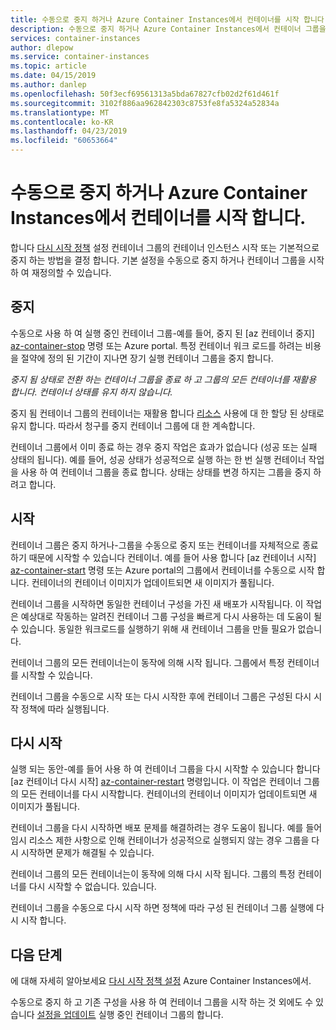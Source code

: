 ```yaml
---
title: 수동으로 중지 하거나 Azure Container Instances에서 컨테이너를 시작 합니다.
description: 수동으로 중지 하거나 Azure Container Instances에서 컨테이너 그룹을 시작 하는 방법에 알아봅니다.
services: container-instances
author: dlepow
ms.service: container-instances
ms.topic: article
ms.date: 04/15/2019
ms.author: danlep
ms.openlocfilehash: 50f3ecf69561313a5bda67827cfb02d2f61d461f
ms.sourcegitcommit: 3102f886aa962842303c8753fe8fa5324a52834a
ms.translationtype: MT
ms.contentlocale: ko-KR
ms.lasthandoff: 04/23/2019
ms.locfileid: "60653664"
---
```

# <a name="manually-stop-or-start-containers-in-azure-container-instances"></a>수동으로 중지 하거나 Azure Container Instances에서 컨테이너를 시작 합니다.

합니다 [다시 시작 정책](container-instances-restart-policy.md) 설정 컨테이너 그룹의 컨테이너 인스턴스 시작 또는 기본적으로 중지 하는 방법을 결정 합니다. 기본 설정을 수동으로 중지 하거나 컨테이너 그룹을 시작 하 여 재정의할 수 있습니다.

## <a name="stop"></a>중지

수동으로 사용 하 여 실행 중인 컨테이너 그룹-예를 들어, 중지 된 [az 컨테이너 중지] [ az-container-stop] 명령 또는 Azure portal. 특정 컨테이너 워크 로드를 하려는 비용을 절약에 정의 된 기간이 지나면 장기 실행 컨테이너 그룹을 중지 합니다. 

*중지 됨 상태로 전환 하는 컨테이너 그룹을 종료 하 고 그룹의 모든 컨테이너를 재활용 합니다. 컨테이너 상태를 유지 하지 않습니다.*

중지 됨 컨테이너 그룹의 컨테이너는 재활용 합니다 [리소스](container-instances-container-groups.md#resource-allocation) 사용에 대 한 할당 된 상태로 유지 합니다. 따라서 청구를 중지 컨테이너 그룹에 대 한 계속합니다.

컨테이너 그룹에서 이미 종료 하는 경우 중지 작업은 효과가 없습니다 (성공 또는 실패 상태의 됩니다). 예를 들어, 성공 상태가 성공적으로 실행 하는 한 번 실행 컨테이너 작업을 사용 하 여 컨테이너 그룹을 종료 합니다. 상태는 상태를 변경 하지는 그룹을 중지 하려고 합니다. 

## <a name="start"></a>시작

컨테이너 그룹은 중지 하거나-그룹을 수동으로 중지 또는 컨테이너를 자체적으로 종료 하기 때문에 시작할 수 있습니다 컨테이너. 예를 들어 사용 합니다 [az 컨테이너 시작] [ az-container-start] 명령 또는 Azure portal의 그룹에서 컨테이너를 수동으로 시작 합니다. 컨테이너의 컨테이너 이미지가 업데이트되면 새 이미지가 풀됩니다. 

컨테이너 그룹을 시작하면 동일한 컨테이너 구성을 가진 새 배포가 시작됩니다. 이 작업은 예상대로 작동하는 알려진 컨테이너 그룹 구성을 빠르게 다시 사용하는 데 도움이 될 수 있습니다. 동일한 워크로드를 실행하기 위해 새 컨테이너 그룹을 만들 필요가 없습니다.

컨테이너 그룹의 모든 컨테이너는이 동작에 의해 시작 됩니다. 그룹에서 특정 컨테이너를 시작할 수 있습니다.

컨테이너 그룹을 수동으로 시작 또는 다시 시작한 후에 컨테이너 그룹은 구성된 다시 시작 정책에 따라 실행됩니다.
  
## <a name="restart"></a>다시 시작

실행 되는 동안-예를 들어 사용 하 여 컨테이너 그룹을 다시 시작할 수 있습니다 합니다 [az 컨테이너 다시 시작] [ az-container-restart] 명령입니다. 이 작업은 컨테이너 그룹의 모든 컨테이너를 다시 시작합니다. 컨테이너의 컨테이너 이미지가 업데이트되면 새 이미지가 풀됩니다. 

컨테이너 그룹을 다시 시작하면 배포 문제를 해결하려는 경우 도움이 됩니다. 예를 들어 임시 리소스 제한 사항으로 인해 컨테이너가 성공적으로 실행되지 않는 경우 그룹을 다시 시작하면 문제가 해결될 수 있습니다.

컨테이너 그룹의 모든 컨테이너는이 동작에 의해 다시 시작 됩니다. 그룹의 특정 컨테이너를 다시 시작할 수 없습니다. 있습니다.

컨테이너 그룹을 수동으로 다시 시작 하면 정책에 따라 구성 된 컨테이너 그룹 실행에 다시 시작 합니다.

## <a name="next-steps"></a>다음 단계

에 대해 자세히 알아보세요 [다시 시작 정책 설정](container-instances-restart-policy.md) Azure Container Instances에서.

수동으로 중지 하 고 기존 구성을 사용 하 여 컨테이너 그룹을 시작 하는 것 외에도 수 있습니다 [설정을 업데이트](container-instances-update.md) 실행 중인 컨테이너 그룹의 합니다.

<!-- LINKS - External -->

<!-- LINKS - Internal -->
[az-container-restart]: /cli/azure/container?view=azure-cli-latest#az-container-restart
[az-container-start]: /cli/azure/container?view=azure-cli-latest#az-container-start
[az-container-stop]: /cli/azure/container?view=azure-cli-latest#az-container-stop
